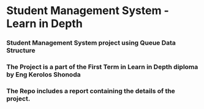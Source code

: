# Student Management System - Learn in Depth
### Student Management System project using Queue Data Structure
### The Project is a part of the First Term in Learn in Depth diploma by Eng Kerolos Shonoda 
### The Repo includes a report containing the details of the project.
